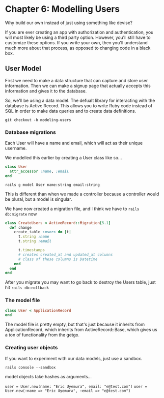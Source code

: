 # Chapter 6: Modelling Users

Why build our own instead of just using something like devise?

If you are ever creating an app with authorization and authentication, you will most likely be using a third party option. However, you'll still have to customize these options.  If you write your own, then you'll understand much more about that process, as opposed to changing code in a black box.  

## User Model

First we need to make a data structure that can capture and store user information.  Then we can make a signup page that actually accepts this information and gives it to the database.

So, we'll be using a data model.  The defualt library for interacting with the database is Active Record.  This allows you to write Ruby code instead of SQL in order to make data queries and to create data definitions.  

`git checkout -b modeling-users`

### Database migrations

Each User will have a name and email, which will act as their unique username.

We modelled this earlier by creating a User class like so...

```ruby
class User
  attr_accessor :name, :email
end
```
`rails g model User name:string email:string`

This is different than when we made a controller because a controller would be plural, but a model is singular.

We have now created a migration file, and I think we have to  `rails db:migrate` now

```ruby
class CreateUsers < ActiveRecord::Migration[5.1]
  def change
    create_table :users do |t|
      t.string :name
      t.string :email

      t.timestamps
      # creates created_at and updated_at columns
      # class of these columns is Datetime
    end
  end
end
```

After you migrate you may want to go back to destroy the Users table, just hit `rails db:rollback`

### The model file

```ruby
class User < ApplicationRecord
end
```

The model file is pretty empty, but that's just because it inherits from ApplicationRecord, which inherits from ActiveRecord::Base, which gives us a ton of functionality from the getgo.

### Creating user objects

If you want to experiment with our data models, just use a sandbox.

`rails console --sandbox`

model objects take hashes as arguments...

`user = User.new(name: "Eric Uyemura", email: "e@test.com")`
`user = User.new(:name => "Eric Uyemura", :email => "e@test.com")`
